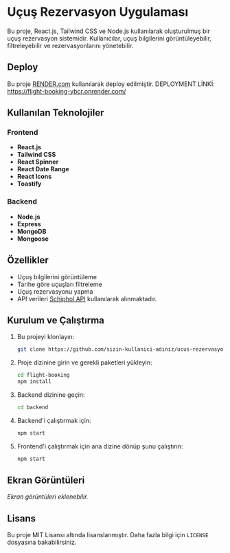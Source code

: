 
# Uçuş Rezervasyon Uygulaması

Bu proje, React.js, Tailwind CSS ve Node.js kullanılarak oluşturulmuş bir uçuş rezervasyon sistemidir. Kullanıcılar, uçuş bilgilerini görüntüleyebilir, filtreleyebilir ve rezervasyonlarını yönetebilir. 

## Deploy

Bu proje [RENDER.com](https://render.com/) kullanılarak deploy edilmiştir. DEPLOYMENT LİNKİ:  https://flight-booking-ybcr.onrender.com/

## Kullanılan Teknolojiler

### Frontend
- **React.js**
- **Tailwind CSS**
- **React Spinner**
- **React Date Range**
- **React Icons**
- **Toastify**

### Backend
- **Node.js**
- **Express**
- **MongoDB**
- **Mongoose**

## Özellikler
- Uçuş bilgilerini görüntüleme
- Tarihe göre uçuşları filtreleme
- Uçuş rezervasyonu yapma
- API verileri [Schiphol API](https://developer.schiphol.nl/) kullanılarak alınmaktadır.

## Kurulum ve Çalıştırma

1. Bu projeyi klonlayın:
    ```bash
    git clone https://github.com/sizin-kullanici-adiniz/ucus-rezervasyon.git
    ```

2. Proje dizinine girin ve gerekli paketleri yükleyin:
    ```bash
    cd flight-booking
    npm install
    ```

3. Backend dizinine geçin:
    ```bash
    cd backend
    ```

4. Backend'i çalıştırmak için:
    ```bash
    npm start
    ```

5. Frontend'i çalıştırmak için ana dizine dönüp şunu çalıştırın:
    ```bash
    npm start
    ```


## Ekran Görüntüleri

_Ekran görüntüleri eklenebilir._

## Lisans

Bu proje MIT Lisansı altında lisanslanmıştır. Daha fazla bilgi için `LICENSE` dosyasına bakabilirsiniz.
